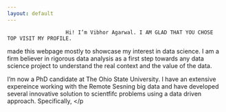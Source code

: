 ```yaml
---
layout: default
---
```


                       Hi! I’m Vibhor Agarwal. I AM GLAD THAT YOU CHOSE TOP VISIT MY PROFILE. 

made this webpage mostly to showcase my interest in data science. I am a firm believer in rigorous data analysis as a first step towards any data science project to understand the real context and the value of the data.
        
I’m now a PhD candidate at The Ohio State University. I have an extensive expereince working with the Remote Sesning big data and have developed several innovative solution to scientfifc problems using a data driven approach. Specifically, </p
